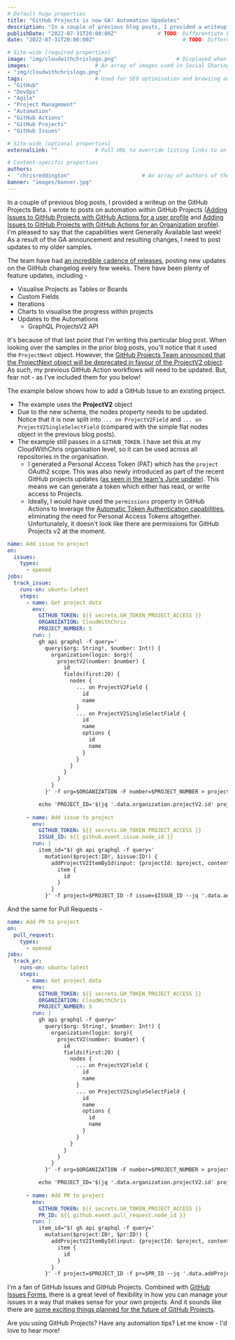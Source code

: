 ```yaml
---
# Default hugo properties
title: "GitHub Projects is now GA! Automation Upodates"                   # Name of the blog
description: "In a couple of previous blog posts, I provided a writeup on the GitHub Projects Beta. I wrote to posts on automation within GitHub Projects (Adding Issues to GitHub Projects with GitHub Actions for a user profile and Adding Issues to GitHub Projects with GitHub Actions for an Organization profile). I'm pleased to say that the capabilities went Generally Available last week! As a result of the GA announcement and resulting changes, I need to post updates to my older samples."             # Used for SEO optimisation
publishDate: "2022-07-31T20:00:00Z"             # TODO: Differentiate between date
date: "2022-07-31T20:00:00Z"                            # TODO: Differentiate between PublishDate

# Site-wide [required properties]
image: "img/cloudwithchrislogo.png"                   # Displayed when referenced in listing pages
images:                     # An array of images used in Social Sharing
- "img/cloudwithchrislogo.png"
tags:                       # Used for SEO optimisation and browsing across the site.
- "GitHub"
- "DevOps"
- "Agile"
- "Project Management"
- "Automation"
- "GitHub Actions"
- "GitHub Projects"
- "GitHub Issues"

# Site-wide [optional properties]
externalLink: ""            # Full URL to override listing links to an external page

# Content-specific properties
authors:
-  "chrisreddington"                       # An array of authors of the post (filenames in person).
banner: "images/banner.jpg"
---
```

In a couple of previous blog posts, I provided a writeup on the GitHub Projects Beta. I wrote to posts on automation within GitHub Projects ([Adding Issues to GitHub Projects with GitHub Actions for a user profile](/blog/automate-adding-gh-issues-projects-beta-users) and [Adding Issues to GitHub Projects with GitHub Actions for an Organization profile](/blog/automate-adding-gh-issues-projects-beta)). I'm pleased to say that the capabilities went Generally Available last week! As a result of the GA announcement and resulting changes, I need to post updates to my older samples.

The team have had [an incredible cadence of releases](https://github.blog/changelog/label/issues/), posting new updates on the GitHub changelog every few weeks. There have been plenty of feature updates, including -

* Visualise Projects as Tables or Boards
* Custom Fields
* Iterations
* Charts to visualise the progress within projects
* Updates to the Automations
  * GraphQL ProjectsV2 API

It's because of that last point that I'm writing this particular blog post. When looking over the samples in the prior blog posts, you'll notice that it used the  ``ProjectNext`` object. However, the [GitHub Projects Team announced that the ProjectNext object will be deprecated in favour of the ProjectV2 object](https://github.blog/changelog/2022-06-23-the-new-github-issues-june-23rd-update/). As such, my previous GitHub Action workflows will need to be updated. But, fear not - as I've included them for you below!

The example below shows how to add a GitHub Issue to an existing project.

* The example uses the **ProjectV2** object
* Due to the new schema, the nodes property needs to be updated. Notice that it is now split into ``... on ProjectV2Field`` and ``... on ProjectV2SingleSelectField`` (compared with the simple flat nodes object in the previous blog posts).
* The example still passes in a ``GITHUB_TOKEN``. I have set this at my CloudWithChris organisation level, so it can be used across all repositories in the organisation.
  * I generated a Personal Access Token (PAT) which has the ``project`` OAuth2 scope. This was also newly introduced as part of the recent GitHub projects updates ([as seen in the team's June update](https://github.blog/changelog/2022-06-23-the-new-github-issues-june-23rd-update/)). This means we can generate a token which either has read, or write access to Projects.
  * Ideally, I would have used the ``permissions`` property in GitHub Actions to leverage the [Automatic Token Authentication capabilities](https://docs.github.com/en/actions/security-guides/automatic-token-authentication#permissions-for-the-github_token), eliminating the need for Personal Access Tokens altogether. Unfortunately, it doesn't look like there are permissions for GitHub Projects v2 at the moment.

``` yaml
name: Add issue to project
on:
  issues:
    types:
      - opened
jobs:
  track_issue:
    runs-on: ubuntu-latest
    steps:
      - name: Get project data
        env:
          GITHUB_TOKEN: ${{ secrets.GH_TOKEN_PROJECT_ACCESS }}
          ORGANIZATION: CloudWithChris
          PROJECT_NUMBER: 5
        run: |
          gh api graphql -f query='
            query($org: String!, $number: Int!) {
              organization(login: $org){
                projectV2(number: $number) {
                  id
                  fields(first:20) {
                    nodes {
                      ... on ProjectV2Field {
                        id
                        name
                      }
                      ... on ProjectV2SingleSelectField {
                        id
                        name
                        options {
                          id
                          name
                        }
                      }
                    }
                  }
                }
              }
            }' -f org=$ORGANIZATION -F number=$PROJECT_NUMBER > project_data.json

          echo 'PROJECT_ID='$(jq '.data.organization.projectV2.id' project_data.json) >> $GITHUB_ENV
          
      - name: Add issue to project
        env:
          GITHUB_TOKEN: ${{ secrets.GH_TOKEN_PROJECT_ACCESS }}
          ISSUE_ID: ${{ github.event.issue.node_id }}
        run: |
          item_id="$( gh api graphql -f query='
            mutation($project:ID!, $issue:ID!) {
              addProjectV2ItemById(input: {projectId: $project, contentId: $issue}) {
                item {
                  id
                }
              }
            }' -f project=$PROJECT_ID -f issue=$ISSUE_ID --jq '.data.addProjectV2ItemById.projectV2Item.id')"
```

And the same for Pull Requests -

```yaml
name: Add PR to project
on:
  pull_request:
    types:
      - opened
jobs:
  track_pr:
    runs-on: ubuntu-latest
    steps:
      - name: Get project data
        env:
          GITHUB_TOKEN: ${{ secrets.GH_TOKEN_PROJECT_ACCESS }}
          ORGANIZATION: CloudWithChris
          PROJECT_NUMBER: 5
        run: |
          gh api graphql -f query='
            query($org: String!, $number: Int!) {
              organization(login: $org){
                projectV2(number: $number) {
                  id
                  fields(first:20) {
                    nodes {
                      ... on ProjectV2Field {
                        id
                        name
                      }
                      ... on ProjectV2SingleSelectField {
                        id
                        name
                        options {
                          id
                          name
                        }
                      }
                    }
                  }
                }
              }
            }' -f org=$ORGANIZATION -F number=$PROJECT_NUMBER > project_data.json

          echo 'PROJECT_ID='$(jq '.data.organization.projectV2.id' project_data.json) >> $GITHUB_ENV
          
      - name: Add PR to project
        env:
          GITHUB_TOKEN: ${{ secrets.GH_TOKEN_PROJECT_ACCESS }}
          PR_ID: ${{ github.event.pull_request.node_id }}
        run: |
          item_id="$( gh api graphql -f query='
            mutation($project:ID!, $pr:ID!) {
              addProjectV2ItemById(input: {projectId: $project, contentId: $pr}) {
                item {
                  id
                }
              }
            }' -f project=$PROJECT_ID -f pr=$PR_ID --jq '.data.addProjectV2ItemById.projectV2Item.id')"
```

I'm a fan of GitHub Issues and GitHub Projects. Combined with [GitHub Issues Forms](https://docs.github.com/en/communities/using-templates-to-encourage-useful-issues-and-pull-requests/syntax-for-issue-forms), there is a great level of flexibility in how you can manage your issues in a way that makes sense for your own projects. And it sounds like there are [some exciting things planned for the future of GitHub Projects](https://github.blog/2022-07-27-planning-next-to-your-code-github-projects-is-now-generally-available/#whats-next).

Are you using GitHub Projects? Have any automation tips? Let me know - I'd love to hear more!